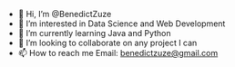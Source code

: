 - 👋 Hi, I’m @BenedictZuze
- 👀 I’m interested in Data Science and Web Development
- 🌱 I’m currently learning Java and Python
- 💞️ I’m looking to collaborate on any project I can
- 📫 How to reach me Email: benedictzuze@gmail.com

<!---
BenedictZuze/BenedictZuze is a ✨ special ✨ repository because its `README.md` (this file) appears on your GitHub profile.
You can click the Preview link to take a look at your changes.
--->
